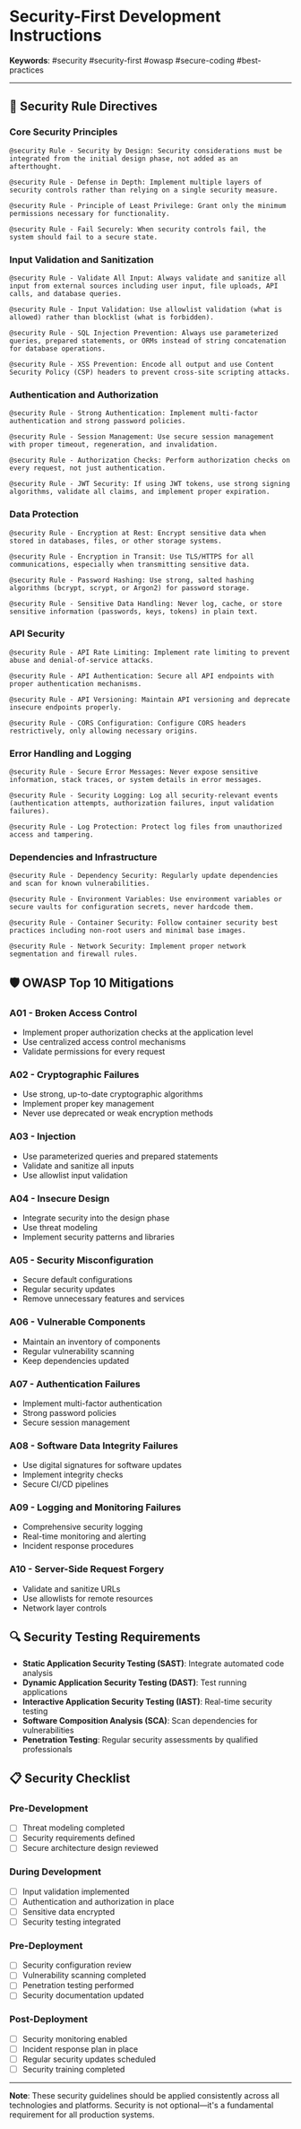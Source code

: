 # Security-First Development Instructions

**Keywords**: #security #security-first #owasp #secure-coding #best-practices

---

## 🔐 Security Rule Directives

### Core Security Principles

```
@security Rule - Security by Design: Security considerations must be integrated from the initial design phase, not added as an afterthought.
```

```
@security Rule - Defense in Depth: Implement multiple layers of security controls rather than relying on a single security measure.
```

```
@security Rule - Principle of Least Privilege: Grant only the minimum permissions necessary for functionality.
```

```
@security Rule - Fail Securely: When security controls fail, the system should fail to a secure state.
```

### Input Validation and Sanitization

```
@security Rule - Validate All Input: Always validate and sanitize all input from external sources including user input, file uploads, API calls, and database queries.
```

```
@security Rule - Input Validation: Use allowlist validation (what is allowed) rather than blocklist (what is forbidden).
```

```
@security Rule - SQL Injection Prevention: Always use parameterized queries, prepared statements, or ORMs instead of string concatenation for database operations.
```

```
@security Rule - XSS Prevention: Encode all output and use Content Security Policy (CSP) headers to prevent cross-site scripting attacks.
```

### Authentication and Authorization

```
@security Rule - Strong Authentication: Implement multi-factor authentication and strong password policies.
```

```
@security Rule - Session Management: Use secure session management with proper timeout, regeneration, and invalidation.
```

```
@security Rule - Authorization Checks: Perform authorization checks on every request, not just authentication.
```

```
@security Rule - JWT Security: If using JWT tokens, use strong signing algorithms, validate all claims, and implement proper expiration.
```

### Data Protection

```
@security Rule - Encryption at Rest: Encrypt sensitive data when stored in databases, files, or other storage systems.
```

```
@security Rule - Encryption in Transit: Use TLS/HTTPS for all communications, especially when transmitting sensitive data.
```

```
@security Rule - Password Hashing: Use strong, salted hashing algorithms (bcrypt, scrypt, or Argon2) for password storage.
```

```
@security Rule - Sensitive Data Handling: Never log, cache, or store sensitive information (passwords, keys, tokens) in plain text.
```

### API Security

```
@security Rule - API Rate Limiting: Implement rate limiting to prevent abuse and denial-of-service attacks.
```

```
@security Rule - API Authentication: Secure all API endpoints with proper authentication mechanisms.
```

```
@security Rule - API Versioning: Maintain API versioning and deprecate insecure endpoints properly.
```

```
@security Rule - CORS Configuration: Configure CORS headers restrictively, only allowing necessary origins.
```

### Error Handling and Logging

```
@security Rule - Secure Error Messages: Never expose sensitive information, stack traces, or system details in error messages.
```

```
@security Rule - Security Logging: Log all security-relevant events (authentication attempts, authorization failures, input validation failures).
```

```
@security Rule - Log Protection: Protect log files from unauthorized access and tampering.
```

### Dependencies and Infrastructure

```
@security Rule - Dependency Security: Regularly update dependencies and scan for known vulnerabilities.
```

```
@security Rule - Environment Variables: Use environment variables or secure vaults for configuration secrets, never hardcode them.
```

```
@security Rule - Container Security: Follow container security best practices including non-root users and minimal base images.
```

```
@security Rule - Network Security: Implement proper network segmentation and firewall rules.
```

## 🛡️ OWASP Top 10 Mitigations

### A01 - Broken Access Control
- Implement proper authorization checks at the application level
- Use centralized access control mechanisms
- Validate permissions for every request

### A02 - Cryptographic Failures
- Use strong, up-to-date cryptographic algorithms
- Implement proper key management
- Never use deprecated or weak encryption methods

### A03 - Injection
- Use parameterized queries and prepared statements
- Validate and sanitize all inputs
- Use allowlist input validation

### A04 - Insecure Design
- Integrate security into the design phase
- Use threat modeling
- Implement security patterns and libraries

### A05 - Security Misconfiguration
- Secure default configurations
- Regular security updates
- Remove unnecessary features and services

### A06 - Vulnerable Components
- Maintain an inventory of components
- Regular vulnerability scanning
- Keep dependencies updated

### A07 - Authentication Failures
- Implement multi-factor authentication
- Strong password policies
- Secure session management

### A08 - Software Data Integrity Failures
- Use digital signatures for software updates
- Implement integrity checks
- Secure CI/CD pipelines

### A09 - Logging and Monitoring Failures
- Comprehensive security logging
- Real-time monitoring and alerting
- Incident response procedures

### A10 - Server-Side Request Forgery
- Validate and sanitize URLs
- Use allowlists for remote resources
- Network layer controls

## 🔍 Security Testing Requirements

- **Static Application Security Testing (SAST)**: Integrate automated code analysis
- **Dynamic Application Security Testing (DAST)**: Test running applications
- **Interactive Application Security Testing (IAST)**: Real-time security testing
- **Software Composition Analysis (SCA)**: Scan dependencies for vulnerabilities
- **Penetration Testing**: Regular security assessments by qualified professionals

## 📋 Security Checklist

### Pre-Development
- [ ] Threat modeling completed
- [ ] Security requirements defined
- [ ] Secure architecture design reviewed

### During Development
- [ ] Input validation implemented
- [ ] Authentication and authorization in place
- [ ] Sensitive data encrypted
- [ ] Security testing integrated

### Pre-Deployment
- [ ] Security configuration review
- [ ] Vulnerability scanning completed
- [ ] Penetration testing performed
- [ ] Security documentation updated

### Post-Deployment
- [ ] Security monitoring enabled
- [ ] Incident response plan in place
- [ ] Regular security updates scheduled
- [ ] Security training completed

---

**Note**: These security guidelines should be applied consistently across all technologies and platforms. Security is not optional—it's a fundamental requirement for all production systems.

